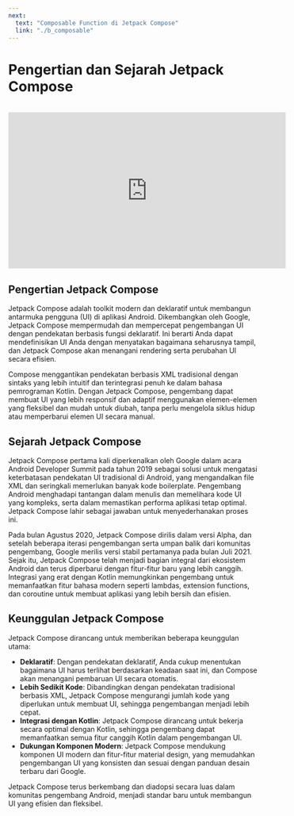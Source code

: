```yaml
---
next:
  text: "Composable Function di Jetpack Compose"
  link: "./b_composable"
---
```


# Pengertian dan Sejarah Jetpack Compose

<br>

<iframe width="560" height="315" src="https://www.youtube.com/embed/6_wK_Ud8--0" frameborder="0" allowfullscreen></iframe>

## Pengertian Jetpack Compose

Jetpack Compose adalah toolkit modern dan deklaratif untuk membangun antarmuka pengguna (UI) di aplikasi Android. Dikembangkan oleh Google, Jetpack Compose mempermudah dan mempercepat pengembangan UI dengan pendekatan berbasis fungsi deklaratif. Ini berarti Anda dapat mendefinisikan UI Anda dengan menyatakan bagaimana seharusnya tampil, dan Jetpack Compose akan menangani rendering serta perubahan UI secara efisien.

Compose menggantikan pendekatan berbasis XML tradisional dengan sintaks yang lebih intuitif dan terintegrasi penuh ke dalam bahasa pemrograman Kotlin. Dengan Jetpack Compose, pengembang dapat membuat UI yang lebih responsif dan adaptif menggunakan elemen-elemen yang fleksibel dan mudah untuk diubah, tanpa perlu mengelola siklus hidup atau memperbarui elemen UI secara manual.

## Sejarah Jetpack Compose

Jetpack Compose pertama kali diperkenalkan oleh Google dalam acara Android Developer Summit pada tahun 2019 sebagai solusi untuk mengatasi keterbatasan pendekatan UI tradisional di Android, yang mengandalkan file XML dan seringkali memerlukan banyak kode boilerplate. Pengembang Android menghadapi tantangan dalam menulis dan memelihara kode UI yang kompleks, serta dalam memastikan performa aplikasi tetap optimal. Jetpack Compose lahir sebagai jawaban untuk menyederhanakan proses ini.

Pada bulan Agustus 2020, Jetpack Compose dirilis dalam versi Alpha, dan setelah beberapa iterasi pengembangan serta umpan balik dari komunitas pengembang, Google merilis versi stabil pertamanya pada bulan Juli 2021. Sejak itu, Jetpack Compose telah menjadi bagian integral dari ekosistem Android dan terus diperbarui dengan fitur-fitur baru yang lebih canggih. Integrasi yang erat dengan Kotlin memungkinkan pengembang untuk memanfaatkan fitur bahasa modern seperti lambdas, extension functions, dan coroutine untuk membuat aplikasi yang lebih bersih dan efisien.

## Keunggulan Jetpack Compose

Jetpack Compose dirancang untuk memberikan beberapa keunggulan utama:

- **Deklaratif**: Dengan pendekatan deklaratif, Anda cukup menentukan bagaimana UI harus terlihat berdasarkan keadaan saat ini, dan Compose akan menangani pembaruan UI secara otomatis.
- **Lebih Sedikit Kode**: Dibandingkan dengan pendekatan tradisional berbasis XML, Jetpack Compose mengurangi jumlah kode yang diperlukan untuk membuat UI, sehingga pengembangan menjadi lebih cepat.
- **Integrasi dengan Kotlin**: Jetpack Compose dirancang untuk bekerja secara optimal dengan Kotlin, sehingga pengembang dapat memanfaatkan semua fitur canggih Kotlin dalam pengembangan UI.
- **Dukungan Komponen Modern**: Jetpack Compose mendukung komponen UI modern dan fitur-fitur material design, yang memudahkan pengembangan UI yang konsisten dan sesuai dengan panduan desain terbaru dari Google.

Jetpack Compose terus berkembang dan diadopsi secara luas dalam komunitas pengembang Android, menjadi standar baru untuk membangun UI yang efisien dan fleksibel.
